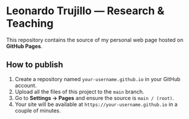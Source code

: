 # Leonardo Trujillo — Research & Teaching

This repository contains the source of my personal web page hosted on **GitHub Pages**.

## How to publish

1. Create a repository named `your-username.github.io` in your GitHub account.
2. Upload all the files of this project to the `main` branch.
3. Go to **Settings → Pages** and ensure the source is `main / (root)`.
4. Your site will be available at `https://your-username.github.io` in a couple of minutes.
